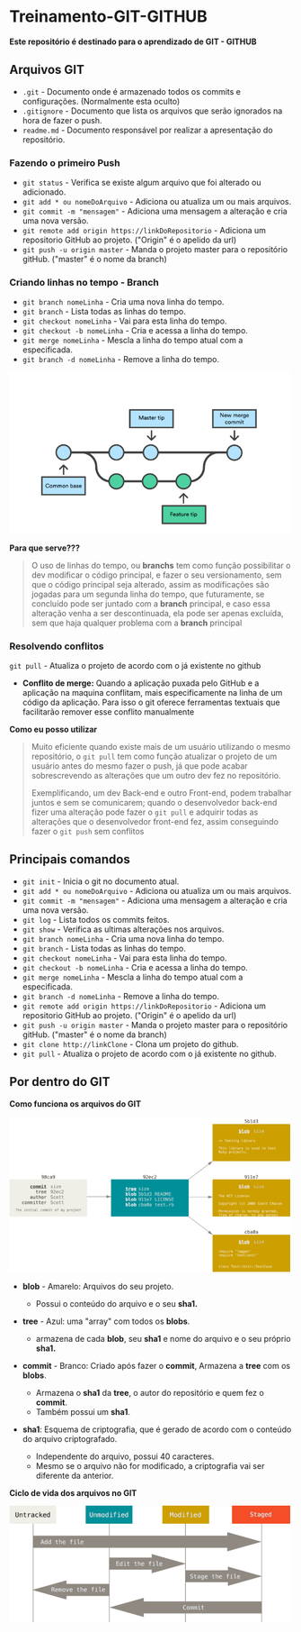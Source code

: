 # Treinamento-GIT-GITHUB
**Este repositório é destinado para o aprendizado de GIT - GITHUB**


## Arquivos GIT

* `.git` - Documento onde é armazenado todos os commits e configurações. (Normalmente esta oculto)
* `.gitignore` - Documento que lista os arquivos que serão ignorados na hora de fazer o push.
* `readme.md` - Documento responsável por realizar a apresentação do repositório.

### Fazendo o primeiro Push

* `git status` - Verifica se existe algum arquivo que foi alterado ou adicionado.
* `git add * ou nomeDoArquivo` - Adiciona ou atualiza um ou mais arquivos.
* `git commit -m "mensagem"` - Adiciona uma mensagem a alteração e cria uma nova versão.
* `git remote add origin https://linkDoRepositorio` - Adiciona um repositorio GitHub ao projeto. ("Origin" é o apelido da url)
* `git push -u origin master` - Manda o projeto master para o repositório gitHub. ("master" é o nome da branch)



### Criando linhas no tempo - Branch

* `git branch nomeLinha` - Cria uma nova linha do tempo.
* `git branch` - Lista todas as linhas do tempo.
* `git checkout nomeLinha` - Vai para esta linha do tempo.
* `git checkout -b nomeLinha` - Cria e acessa a linha do tempo.
* `git merge nomeLinha` - Mescla a linha do tempo atual com a especificada.
* `git branch -d nomeLinha` - Remove a linha do tempo. 

<img width="500" alt="Esquema do branch" src="documents/esquemaBranch.png" >

**Para que serve???**

> O uso de linhas do tempo, ou **branchs** tem como função possibilitar o dev modificar o código principal, e fazer o seu versionamento, sem que o código principal seja alterado, assim as modificações são jogadas para um segunda linha do tempo, que futuramente, se concluído pode ser juntado com a **branch** principal, e caso essa alteração venha a ser descontinuada, ela pode ser apenas excluída, sem que haja qualquer problema com a **branch** principal

### Resolvendo conflitos

``git pull`` - Atualiza o projeto de acordo com o já existente no github

* **Conflito de merge:** Quando a aplicação puxada pelo GitHub e a aplicação na maquina conflitam, mais especificamente na linha de um código da aplicação. Para isso o git oferece ferramentas textuais que facilitarão remover esse conflito manualmente



**Como eu posso utilizar**

> Muito eficiente quando existe mais de um usuário utilizando o mesmo repositório, o `git pull` tem como função atualizar o projeto de um usuário antes do mesmo fazer o push, já que pode acabar sobrescrevendo as alterações que um outro dev fez no repositório. 
>
> Exemplificando, um dev Back-end e outro Front-end, podem trabalhar juntos e sem se comunicarem; quando o desenvolvedor back-end fizer uma alteração pode fazer o `git pull` e adquirir todas as alterações que o desenvolvedor front-end fez, assim conseguindo fazer o `git push` sem conflitos




## Principais comandos
* `git init` - Inicia o git no documento atual.
* `git add * ou nomeDoArquivo` - Adiciona ou atualiza um ou mais arquivos.
* `git commit -m "mensagem"` - Adiciona uma mensagem a alteração e cria uma nova versão.
* `git log` - Lista todos os commits feitos.
* `git show` - Verifica as ultimas alterações nos arquivos.
* `git branch nomeLinha` - Cria uma nova linha do tempo.
* `git branch` - Lista todas as linhas do tempo.
* `git checkout nomeLinha` - Vai para esta linha do tempo.
* `git checkout -b nomeLinha` - Cria e acessa a linha do tempo.
* `git merge nomeLinha` - Mescla a linha do tempo atual com a especificada.
* `git branch -d nomeLinha` - Remove a linha do tempo.
* `git remote add origin https://linkDoRepositorio` - Adiciona um repositorio GitHub ao projeto. ("Origin" é o apelido da url)
* `git push -u origin master` - Manda o projeto master para o repositório gitHub. ("master" é o nome da branch)
* `git clone http://linkClone` - Clona um projeto do github.
* ``git pull`` - Atualiza o projeto de acordo com o já existente no github.

## Por dentro do GIT

**Como funciona os arquivos do GIT**

<img width="500" alt="Esquema do git" src="documents/esquema.png" >

* **blob** - Amarelo: Arquivos do seu projeto.
  * Possui o conteúdo do arquivo e o seu **sha1.**
* **tree** - Azul: uma "array" com todos os **blobs**.
  * armazena de cada **blob**, seu **sha1** e nome do arquivo e o seu próprio **sha1.**
* **commit** - Branco: Criado após fazer o **commit**, Armazena a **tree** com os **blobs**.
  * Armazena o **sha1** da **tree**, o autor do repositório e quem fez o **commit**.
  * Também possui um **sha1**.

* **sha1**: Esquema de criptografia, que é gerado de acordo com o conteúdo do arquivo criptografado.
  * Independente do arquivo, possui 40 caracteres.
  * Mesmo se o arquivo não for modificado, a criptografia vai ser diferente da anterior.



**Ciclo de vida dos arquivos no GIT**

<img width="500" alt="Ciclo de vida do Git" src="documents/esquemaCommit.png" >